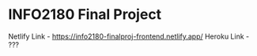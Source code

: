 # INFO2180 Final Project

Netlify Link - https://info2180-finalproj-frontend.netlify.app/
Heroku Link - ???
